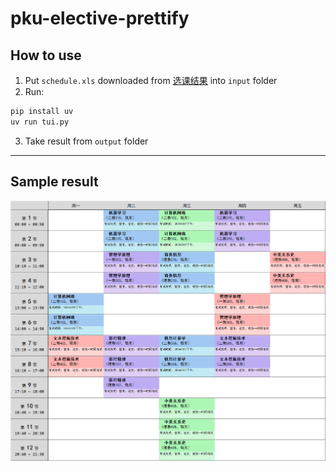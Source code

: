 # pku-elective-prettify

## How to use
1. Put `schedule.xls` downloaded from [选课结果](elective.pku.edu.cn) into `input` folder
2. Run:
```bash
pip install uv
uv run tui.py
```
3. Take result from `output` folder


---
## Sample result
![sample 1](output/sample.png)

